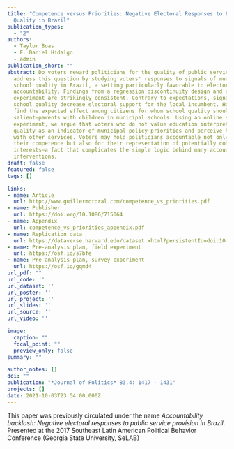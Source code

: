 ```yaml
---
title: "Competence versus Priorities: Negative Electoral Responses to Education
  Quality in Brazil"
publication_types:
  - "2"
authors:
  - Taylor Boas
  - F. Daniel Hidalgo
  - admin
publication_short: ""
abstract: Do voters reward politicians for the quality of public services? We
  address this question by studying voters' responses to signals of municipal
  school quality in Brazil, a setting particularly favorable to electoral
  accountability. Findings from a regression discontinuity design and a field
  experiment are strikingly consistent. Contrary to expectations, signals of
  school quality decrease electoral support for the local incumbent. However, we
  find the expected effect among citizens for whom school quality should be most
  salient—parents with children in municipal schools. Using an online survey
  experiment, we argue that voters who do not value education interpret school
  quality as an indicator of municipal policy priorities and perceive trade-offs
  with other services. Voters may hold politicians accountable not only for
  their competence but also for their representation of potentially conflicting
  interests—a fact that complicates the simple logic behind many accountability
  interventions.
draft: false
featured: false
tags: []

links:
- name: Article
  url: http://www.guillermotoral.com/competence_vs_priorities.pdf
- name: Publisher
  url: https://doi.org/10.1086/715064
- name: Appendix
  url: competence_vs_priorities_appendix.pdf
- name: Replication data
  url: https://dataverse.harvard.edu/dataset.xhtml?persistentId=doi:10.7910/DVN/YILXB4
- name: Pre-analysis plan, field experiment
  url: https://osf.io/s7bfe
- name: Pre-analysis plan, survey experiment  
  url: https://osf.io/gqmd4
url_pdf: ""
url_code: ''
url_dataset: ''
url_poster: ''
url_project: ''
url_slides: ''
url_source: ''
url_video: ''

image:
  caption: ""
  focal_point: ""
  preview_only: false
summary: ""

author_notes: []
doi: ""
publication: "*Journal of Politics* 83.4: 1417 - 1431"
projects: []
date: 2021-10-03T23:54:00.000Z
---
```

This paper was previously circulated under the name *Accountability backlash: Negative electoral responses to public service provision in Brazil*.
Presented at the 2017 Southeast Latin American Political Behavior Conference (Georgia State University, SeLAB)
